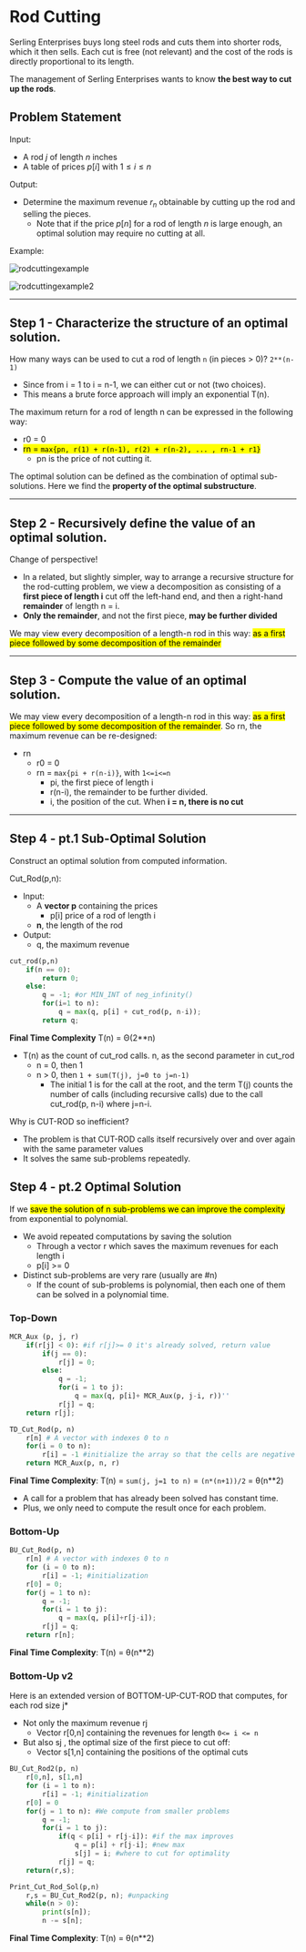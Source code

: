 # Rod Cutting

Serling Enterprises buys long steel rods and cuts them into shorter rods, which it then sells. 
Each cut is free (not relevant) and the cost of the rods is directly proportional to its length. 

The management of Serling Enterprises wants to know **the best way to cut up the rods**.

## Problem Statement

Input: 
* A rod $j$ of length $n$ inches 
* A table of prices $p[i]$ with $1 \leq i \leq n$

Output:
* Determine the maximum revenue $r_{n}$ obtainable by cutting up the rod and selling the pieces. 
  * Note that if the price $p[n]$ for a rod of length $n$ is large enough,
  an optimal solution may require no cutting at all.
  
Example:

![rodcuttingexample](https://github.com/PayThePizzo/DataStrutucures-Algorithms/blob/main/Resources/rodcuttingexample.png?raw=TRUE)

![rodcuttingexample2](https://github.com/PayThePizzo/DataStrutucures-Algorithms/blob/main/Resources/rodcuttingexample.png?raw=TRUE)

---

## Step 1 - Characterize the structure of an optimal solution.

How many ways can be used to cut a rod of length `n` (in pieces > 0)? `2**(n-1)`
* Since from i = 1 to i = n-1, we can either cut or not (two choices). 
* This means a brute force approach will imply an exponential T(n).

The maximum return for a rod of length n can be expressed in the following way:
* r0 = 0
* <mark>rn = `max{pn, r(1) + r(n-1), r(2) + r(n-2), ... , rn-1 + r1}` </mark>
  * pn is the price of not cutting it.

The optimal solution can be defined as the combination of optimal sub-solutions. Here we find the **property of the optimal substructure**.

---

## Step 2 - Recursively define the value of an optimal solution.

Change of perspective!
* In a related, but slightly simpler, way to arrange a recursive structure for the 
rod-cutting problem, we view a decomposition as consisting of a **first piece of length i**
cut off the left-hand end, and then a right-hand **remainder** of length n = i.
* **Only the remainder**, and not the first piece, **may be further divided**

We may view every decomposition of a length-n rod in this way: <mark>as a first piece followed by some
decomposition of the remainder</mark>

---

## Step 3 - Compute the value of an optimal solution.

We may view every decomposition of a length-n rod in this way: <mark>as a first piece followed by some
decomposition of the remainder</mark>. So rn, the maximum revenue can be re-designed:
* rn
  * r0 = 0
  * rn = `max{pi + r(n-i)}`, with `1<=i<=n`
    * pi, the first piece of length i
    * r(n-i), the remainder to be further divided.
    * i, the position of the cut. When **i = n, there is no cut**

---

## Step 4 - pt.1 Sub-Optimal Solution
Construct an optimal solution from computed information.

Cut_Rod(p,n):
* Input: 
  * A **vector p** containing the prices
    * p[i] price of a rod of length i
  * **n**, the length of the rod
* Output: 
  * q, the maximum revenue

```python
cut_rod(p,n)
    if(n == 0):
        return 0;
    else:
        q = -1; #or MIN_INT of neg_infinity()
        for(i=1 to n):
            q = max(q, p[i] + cut_rod(p, n-i));  
        return q;
```
**Final Time Complexity** T(n) = Θ(2**n)
* T(n) as the count of cut_rod calls. n, as the second parameter in cut_rod
  * n = 0, then 1
  * n > 0, then `1 + sum(T(j), j=0 to j=n-1)`
    * The initial 1 is for the call at the root, and the term T(j) counts the number of calls
    (including recursive calls) due to the call cut_rod(p, n-i) where j=n-i.

Why is CUT-ROD so inefficient? 
* The problem is that CUT-ROD calls itself recursively over and over again with the same parameter values
* It solves the same sub-problems repeatedly.

## Step 4 - pt.2 Optimal Solution

If we <mark>save the solution of n sub-problems we can improve the complexity</mark> from exponential to polynomial.
* We avoid repeated computations by saving the solution
  * Through a vector r which saves the maximum revenues for each length i
  * p[i] >= 0 
* Distinct sub-problems are very rare (usually are #n)
  * If the count of sub-problems is polynomial, then each one of them can be solved in a polynomial time.

### Top-Down

```python
MCR_Aux (p, j, r)
    if(r[j] < 0): #if r[j]>= 0 it's already solved, return value
        if(j == 0):
            r[j] = 0;
        else:
            q = -1;
            for(i = 1 to j):
                q = max(q, p[i]+ MCR_Aux(p, j-i, r))''
            r[j] = q; 
    return r[j];
```
```python
TD_Cut_Rod(p, n)
    r[n] # A vector with indexes 0 to n
    for(i = 0 to n):
        r[i] = -1 #initialize the array so that the cells are negative
    return MCR_Aux(p, n, r)
```
**Final Time Complexity**: T(n) = `sum(j, j=1 to n)` = `(n*(n+1))/2` = θ(n**2)
* A call for a problem that has already been solved has constant time.
* Plus, we only need to compute the result once for each problem.

### Bottom-Up

```python
BU_Cut_Rod(p, n)
    r[n] # A vector with indexes 0 to n
    for (i = 0 to n):
        r[i] = -1; #initialization
    r[0] = 0;
    for(j = 1 to n):
        q = -1;
        for(i = 1 to j):
            q = max(q, p[i]+r[j-i]);
        r[j] = q;
    return r[n];
```
**Final Time Complexity**: T(n) = θ(n**2)

### Bottom-Up v2
Here is an extended version of BOTTOM-UP-CUT-ROD that computes, for each
rod size j*
* Not only the maximum revenue rj
  * Vector r[0,n] containing the revenues for length `0<= i <= n`
* But also sj , the optimal size of the first piece to cut off:
  * Vector s[1,n] containing the positions of the optimal cuts 

```python
BU_Cut_Rod2(p, n)
    r[0,n], s[1,n]
    for (i = 1 to n):
        r[i] = -1; #initialization
    r[0] = 0
    for(j = 1 to n): #We compute from smaller problems
        q = -1;
        for(i = 1 to j):       
            if(q < p[i] + r[j-i]): #if the max improves
                q = p[i] + r[j-i]; #new max
                s[j] = i; #where to cut for optimality
            r[j] = q;
    return(r,s);
```

```python
Print_Cut_Rod_Sol(p,n)
    r,s = BU_Cut_Rod2(p, n); #unpacking
    while(n > 0):
        print(s[n]);
        n -= s[n];
```
**Final Time Complexity**: T(n) = θ(n**2)
